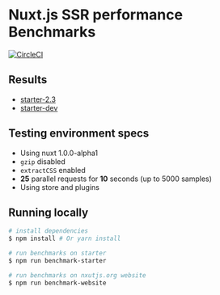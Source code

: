 # Nuxt.js SSR performance Benchmarks
[![CircleCI](https://circleci.com/gh/nuxt/benchmarks.svg?style=svg)](https://circleci.com/gh/nuxt/benchmarks)

## Results 

- [starter-2.3](https://4-92262896-gh.circle-artifacts.com/0/usr/src/app/benchmarks/starter-2.3.html)
- [starter-dev](https://4-92262896-gh.circle-artifacts.com/0/usr/src/app/benchmarks/starter-dev.html)   

## Testing environment specs
- Using nuxt 1.0.0-alpha1
- `gzip` disabled
- `extractCSS` enabled
- **25** parallel requests for **10** seconds (up to 5000 samples)  
- Using store and plugins

## Running locally

``` bash
# install dependencies
$ npm install # Or yarn install

# run benchmarks on starter
$ npm run benchmark-starter

# run benchmarks on nxutjs.org website
$ npm run benchmark-website

```
